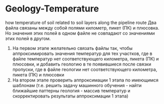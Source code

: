 # Geology-Temperature
how temperature of soil related to soil layers along the pipeline route
Два файла связаны между собой полями километр, пикет (ПК) и плюсовка. Но значения этих полей в одном файле не совпадают со значениями этих полей в другом. 
1) На первом этапе желательно связать файлы так, чтобы аппроксимировать значения температур для тех участков, где в файле температур нет соответствующего километра, пикета (ПК) и плюсовки, и добавить геологию в те появившиеся после связки пропуски, где в файле геологии нет соответствующего километра, пикета (ПК) и плюсовки
2) На втором этапе проверить аппроксимации 1 этапа по имеющимся шаблонам (т.е. решить задачу машинного обучения - найти ближайшие паттерны геология - массив температур и скорректировать результаты аппроксимации 1 этапа)

